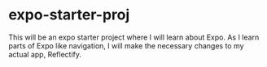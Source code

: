# expo-starter-proj
This will be an expo starter project where I will learn about Expo. As I learn parts of Expo like navigation, I will make the necessary changes to my actual app, Reflectify.
